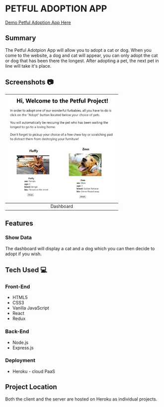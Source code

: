 # PETFUL ADOPTION APP

[Demo Petful Adoption App Here](https://petful-client-alex-selvin.herokuapp.com/)

## Summary
The Petful Adotpion App will allow you to adopt a cat or dog. When you come to the website, a dog and cat will appear, you can only adopt the cat or dog that has been there the longest. After adopting a pet, the next pet in line will take it's place.

## Screenshots :camera:


| <img alt="Dashboard Page" src="https://github.com/thinkful-ei23/petful-client-selvin-alex/blob/master/assets/screenshot.JPG" width="350"> |
|:---:|
| Dashboard |

## Features

### Show Data
The dashboard will display a cat and a dog which you can then decide to adopt if you wish.

## Tech Used :computer:

### Front-End
* HTML5
* CSS3
* Vanilla JavaScript
* React
* Redux

### Back-End
* Node.js
* Express.js

### Deployment
* Heroku - cloud PaaS

## Project Location
Both the client and the server are hosted on Heroku as individual projects.